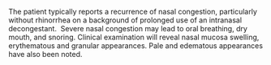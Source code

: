The patient typically reports a recurrence of nasal congestion, particularly without rhinorrhea on a background of prolonged use of an intranasal decongestant.  Severe nasal congestion may lead to oral breathing, dry mouth, and snoring. Clinical examination will reveal nasal mucosa swelling, erythematous and granular appearances. Pale and edematous appearances have also been noted.